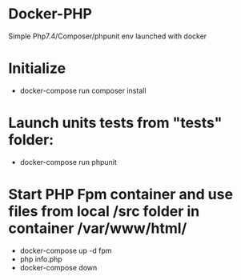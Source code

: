 # Docker-PHP
Simple Php7.4/Composer/phpunit env launched with docker


# Initialize

* docker-compose run composer install


# Launch units tests from "tests" folder:

* docker-compose run phpunit


# Start PHP Fpm container and use files from local /src folder in container /var/www/html/

* docker-compose up -d fpm
* php info.php
* docker-compose down

